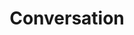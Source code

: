 ---
title: "Conversation"
short_title: 
layout: splash
order: 90
toc_link: false
menu_link: false
---